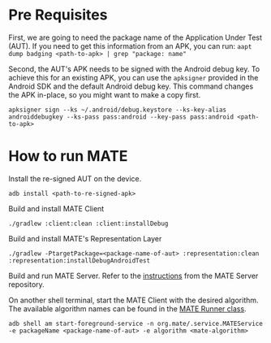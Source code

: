 # Pre Requisites
First, we are going to need the package name of the Application Under Test (AUT).
If you need to get this information from an APK, you can run: `aapt dump badging <path-to-apk> | grep "package: name"`

Second, the AUT's APK needs to be signed with the Android debug key.
To achieve this for an existing APK, you can use the `apksigner` provided in the Android SDK and the default Android debug key.
This command changes the APK in-place, so you might want to make a copy first.
```
apksigner sign --ks ~/.android/debug.keystore --ks-key-alias androiddebugkey --ks-pass pass:android --key-pass pass:android <path-to-apk>
```

# How to run MATE

Install the re-signed AUT on the device.
```
adb install <path-to-re-signed-apk>
```

Build and install MATE Client
```
./gradlew :client:clean :client:installDebug
```

Build and install MATE's Representation Layer
```
./gradlew -PtargetPackage=<package-name-of-aut> :representation:clean :representation:installDebugAndroidTest
```

Build and run MATE Server. 
Refer to the [instructions](https://github.com/mate-android-testing/mate-server/blob/master/README.md) from the MATE Server repository.

On another shell terminal, start the MATE Client with the desired algorithm.
The available algorithm names can be found in the [MATE Runner class](client/src/main/java/org/mate/service/MATERunner.java).
```
adb shell am start-foreground-service -n org.mate/.service.MATEService -e packageName <package-name-of-aut> -e algorithm <mate-algorithm>
```
